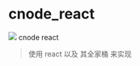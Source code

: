 # cnode_react
![](https://travis-ci.org/ArthurFree/cnode_react.svg?branch=master)
cnode react

> 使用 react 以及 其全家桶 来实现
